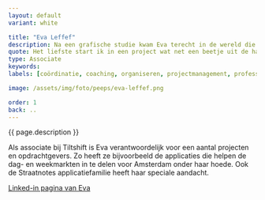 ```yaml
---
layout: default
variant: white

title: "Eva Leffef"
description: Na een grafische studie kwam Eva terecht in de wereld die vorm, design en techniek combineert; het internet. Begonnen als programmeur maakte ze al gauw de overstap naar UX, Design Thinking, Service design en de bijbehorende Agile technieken. Zo werd Eva een allrounder die de afgelopen jaren vooral excelleert in mensen fijn laten samenwerken. Ze is een kei in het coachen, organiseren en coördineren van (liefst) complexe projecten en teamsamenstellingen. 
quote: Het liefste start ik in een project wat net een beetje uit de hand loopt
type: Associate
keywords:
labels: [coördinatie, coaching, organiseren, projectmanagement, professioneel bemoeial]

image: /assets/img/foto/peeps/eva-leffef.png

order: 1
back: ..
---
```

{{ page.description }}

Als associate bij Tiltshift is Eva verantwoordelijk voor een aantal projecten en opdrachtgevers. Zo heeft ze bijvoorbeeld de applicaties die helpen de dag- en weekmarkten in te delen voor Amsterdam onder haar hoede. Ook de Straatnotes applicatiefamilie heeft haar speciale aandacht.

[Linked-in pagina van Eva](https://www.linkedin.com/in/evaleffef/)
